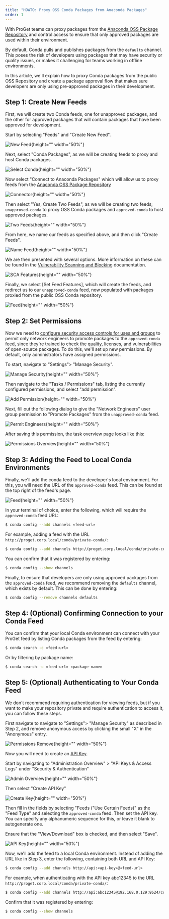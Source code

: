 ```yaml
---
title: "HOWTO: Proxy OSS Conda Packages from Anaconda Packages"
order: 1
---
```


With ProGet teams can proxy packages from the [Anaconda OSS Package Repository](repo.anaconda.com) and control access to ensure that only approved packages are used within their environment.

By default, Conda pulls and publishes packages from the `defaults` channel. This poses the risk of developers using packages that may have security or quality issues, or makes it challenging for teams working in offline environments. 

In this article, we'll explain how to proxy Conda packages from the public OSS Repository and create a package approval flow that makes sure developers are only using pre-approved packages in their development. 

## Step 1: Create New Feeds

First, we will create two Conda feeds, one for unapproved packages, and the other for approved packages that will contain packages that have been approved for development.

Start by selecting "Feeds" and "Create New Feed".

![New Feed](/resources/docs/proget-feeds-createnewfeed.png){height="" width="50%"}

Next, select "Conda Packages", as we will be creating feeds to proxy and host Conda packages.

![Select Conda](/resources/docs/proget-conda-newfeed.png){height="" width="50%"}

Now select "Connect to Anaconda Packages" which will allow us to proxy feeds from the [Anaconda OSS Package Repository](repo.anaconda.com)

![Connector](/resources/docs/proget-conda-newfeed-connector.png){height="" width="50%"}

Then select "Yes, Create Two Feeds", as we will be creating two feeds; `unapproved-conda` to proxy OSS Conda packages and `approved-conda` to host approved packages.

![Two Feeds](/resources/docs/proget-conda-twofeeds.png){height="" width="50%"}

From here, we name our feeds as specified above, and then click "Create Feeds".

![Name Feed](/resources/docs/proget-conda-twofeeds-name.png){height="" width="50%"}

We are then presented with several options. More information on these can be found in the [Vulnerability Scanning and Blocking](/docs/proget/sca/vulnerabilities) documentation.

![SCA Features](/resources/docs/proget-conda-newfeeds-sca.png){height="" width="50%"}

Finally, we select [Set Feed Features], which will create the feeds, and redirect us to our `unapproved-conda` feed, now populated with packages proxied from the public OSS Conda repository.

![Feed](/resources/docs/proget-conda-unapprovedfeed.png){height="" width="50%"}

## Step 2: Set Permissions

Now we need to [configure security access controls for uses and groups](/docs/proget/administration-security) to permit only network engineers to promote packages to the `approved-conda` feed, since they're trained to check the quality, licenses, and vulnerabilities of open-source packages. To do this, we'll set up new permissions. By default, only administrators have assigned permissions.

To start, navigate to "Settings"> "Manage Security".

![Manage Security](/resources/docs/proget-settings-managesecurity.png){height="" width="50%"}

Then navigate to the "Tasks / Permissions" tab, listing the currently configured permissions, and select "add permission".

![Add Permission](/resources/docs/proget-taskspermissions-add.png){height="" width="50%"}

Next, fill out the following dialog to give the "Network Engineers" user group permission to "Promote Packages" from the `unapproved-conda` feed.

![Permit Engineers](/resources/docs/proget-conda-addprivilage.png){height="" width="50%"}

After saving this permission, the task overview page looks like this:

![Permissions Overview](/resources/docs/proget-conda-permissions.png){height="" width="50%"}

## Step 3: Adding the Feed to Local Conda Environments

Finally, we'll add the conda feed to the developer's local environment. For this, you will need the URL of the `approved-conda` feed. This can be found at the top right of the feed's page.

![Feed](/resources/docs/proget-conda-approved-url.png){height="" width="50%"}

In your terminal of choice, enter the following, which will require the `approved-conda` feed URL:

```bash
$ conda config --add channels «feed-url»
```

For example, adding a feed with the URL `http://proget.corp.local/conda/private-conda/`:

```bash
$ conda config --add channels http://proget.corp.local/conda/private-conda/
```

You can confirm that it was registered by entering:

```bash
$ conda config --show channels
```

Finally, to ensure that developers are only using approved packages from the `approved-conda` feed, we recommend removing the `defaults` channel, which exists by default. This can be done by entering:

```bash
$ conda config --remove channels defaults
```

## Step 4: (Optional) Confirming Connection to your Conda Feed

You can confirm that your local Conda environment can connect with your ProGet feed by listing Conda packages from the feed by entering:

```bash
$ conda search -c «feed-url»
```

Or by filtering by package name:

```bash
$ conda search -c «feed-url» «package-name»
```

## Step 5: (Optional) Authenticating to Your Conda Feed

We don't recommend requiring authentication for viewing feeds, but if you want to make your repository private and require authentication to access it, you can follow these steps. 

First navigate to navigate to "Settings"> "Manage Security" as described in Step 2, and remove anonymous access by clicking the small "X" in the "Anonymous" entry. 

![Permissions Remove](/resources/docs/proget-conda-permissions-remove.png){height="" width="50%"}

Now you will need to create an [API Key](/docs/proget/reference-api/proget-apikeys). 

Start by navigating to "Administration Overview" > "API Keys & Access Logs" under "Security & Authentication"

![Admin Overview](/resources/docs/proget-admin-apikeys.png){height="" width="50%"}

Then select "Create API Key"

![Create Key](/resources/docs/proget-apikey-new.png){height="" width="50%"}

Then fill in the fields by selecting "Feeds ("Use Certain Feeds)" as the "Feed Type" and selecting the `approved-conda` feed. Then set the API key. You can specify any alphanumeric sequence for this, or leave it blank to autogenerate one.

Ensure that the "View/Download" box is checked, and then select "Save".

![API Key](/resources/docs/proget-conda-apikey-1.png){height="" width="50%"}

Now, we'll add the feed to a local Conda environment. Instead of adding the URL like in Step 3, enter the following, containing both URL and API Key:

```bash
$ conda config --add channels http://api:«api-key»@«feed-url»
```

For example, when authenticating with the API key abc12345 to the URL `http://proget.corp.local/conda/private-conda/`:

```bash
$ conda config --add channels http://api:abc12345@192.168.0.129:8624/conda/private-conda/
```

Confirm that it was registered by entering:

```bash
$ conda config --show channels
```